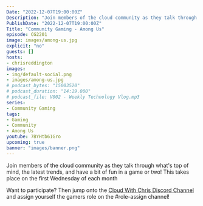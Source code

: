 ```yaml
---
Date: "2022-12-07T19:00:00Z"
Description: "Join members of the cloud community as they talk through what's top of mind, the latest trends, and have a bit of fun in a game or two! This takes place on the first Wednesday of each month"
PublishDate: "2022-12-07T19:00:00Z"
Title: "Community Gaming - Among Us"
episode: CG2201
image: images/among-us.jpg
explicit: "no"
guests: []
hosts:
- chrisreddington
images:
- img/default-social.png
- images/among-us.jpg
# podcast_bytes: "15003520"
# podcast_duration: "14:19.000"
# podcast_file: V002 - Weekly Technology Vlog.mp3
series:
- Community Gaming
tags:
- Gaming
- Community
- Among Us
youtube: 7BYHtb61Gro
upcoming: true
banner: "images/banner.png"
---
```

Join members of the cloud community as they talk through what's top of mind, the latest trends, and have a bit of fun in a game or two! This takes place on the first Wednesday of each month

Want to participate? Then jump onto the [Cloud With Chris Discord Channel](https://discord.gg/9FJctHP9Zv) and assign yourself the gamers role on the #role-assign channel!